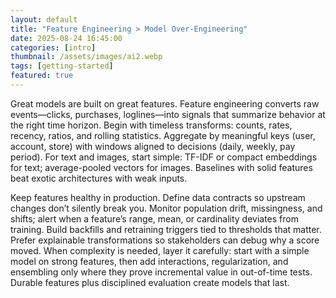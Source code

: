 ```yaml
---
layout: default
title: "Feature Engineering > Model Over-Engineering"
date: 2025-08-24 16:45:00
categories: [intro]
thumbnail: /assets/images/ai2.webp
tags: [getting-started]
featured: true
---
```


Great models are built on great features. Feature engineering converts raw events—clicks, purchases, loglines—into signals that summarize behavior at the right time horizon. Begin with timeless transforms: counts, rates, recency, ratios, and rolling statistics. Aggregate by meaningful keys (user, account, store) with windows aligned to decisions (daily, weekly, pay period). For text and images, start simple: TF-IDF or compact embeddings for text; average-pooled vectors for images. Baselines with solid features beat exotic architectures with weak inputs.

Keep features healthy in production. Define data contracts so upstream changes don’t silently break you. Monitor population drift, missingness, and shifts; alert when a feature’s range, mean, or cardinality deviates from training. Build backfills and retraining triggers tied to thresholds that matter. Prefer explainable transformations so stakeholders can debug why a score moved. When complexity is needed, layer it carefully: start with a simple model on strong features, then add interactions, regularization, and ensembling only where they prove incremental value in out-of-time tests. Durable features plus disciplined evaluation create models that last.
